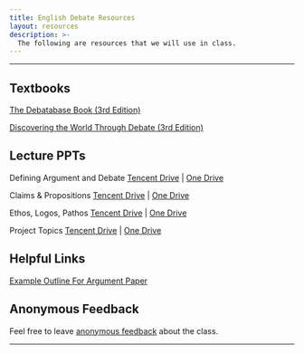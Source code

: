 ```yaml
---
title: English Debate Resources
layout: resources
description: >-
  The following are resources that we will use in class.
---
```

---
## Textbooks
[The Debatabase Book (3rd Edition)](https://www.amazon.com/Debatabase-Book-guide-successful-debate/dp/1932716270)

[Discovering the World Through Debate (3rd Edition)](https://www.amazon.com/Discovering-World-Through-Debate-Educational/dp/1932716068)

## Lecture PPTs
Defining Argument and Debate [Tencent Drive](https://share.weiyun.com/ftKLCSIY) | [One Drive](https://1drv.ms/b/s!Aj6UQEHKckJYb06_rmAEClTcurA?e=6HaCxc)

Claims & Propositions [Tencent Drive](https://share.weiyun.com/I9PTi3jG) | [One Drive](https://1drv.ms/p/s!Aj6UQEHKckJYcIDeFClhyPwvY-M?e=wW4Ayj)

Ethos, Logos, Pathos [Tencent Drive](https://share.weiyun.com/WCuHaZvo) | [One Drive](https://1drv.ms/p/s!Aj6UQEHKckJYeIXRuKhVVJDsJIU?e=JJAWmF)

Project Topics [Tencent Drive](https://share.weiyun.com/93fVKotm) | [One Drive](https://1drv.ms/p/s!Aj6UQEHKckJYefpJVHEe2e1XET8?e=ak42Si)

## Helpful Links

[Example Outline For Argument Paper](https://depts.washington.edu/leadta/hist_ta_web/resources/practice/writing/argumentative_writing_out_unk.pdf)

## Anonymous Feedback
Feel free to leave [anonymous feedback](https://forms.microsoft.com/Pages/ResponsePage.aspx?id=u5ghSHuuJUuLem1_Mvqgg6HvWFsYWI1ElVJUNg5Ze9ZUMUs0VVpJVFlUUDBDSFlBQjBCMVA0RlNSUS4u) about the class.

---